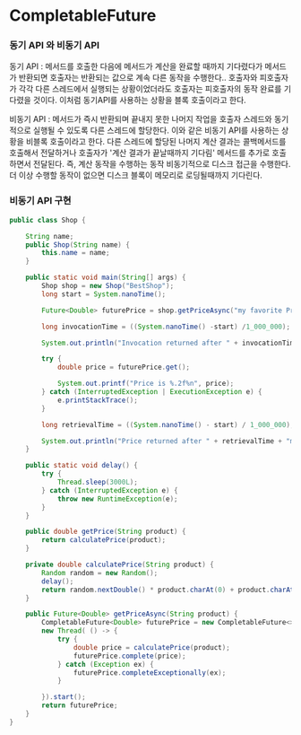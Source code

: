 # CompletableFuture
### 동기 API 와 비동기 API

동기 API : 메서드를 호출한 다음에 메서드가 계산을 완료할 때까지 기다렸다가 메서드가 반환되면 호출자는 반환되는 값으로 계속 다른 동작을 수행한다..
호출자와 피호출자가 각각 다른 스레드에서 실행되는 상황이었더라도 호출자는 피호출자의 동작 완료를 기다렸을 것이다. 이처럼 동기API를 사용하는
상황을 블록 호출이라고 한다.

비동기 API : 메서드가 즉시 반환되며 끝내지 못한 나머지 작업을 호출자 스레드와 동기적으로 실행될 수 있도록 다른 스레드에 할당한다. 이와 같은
비동기 API를 사용하는 상황을 비블록 호출이라고 한다. 다른 스레드에 할당된 나머지 계산 결과는 콜백메서드를 호출해서 전달하거나 호출자가 
'계산 결과가 끝날때까지 기다림' 메서드를 추가로 호출하면서 전달된다. 즉, 계산 동작을 수행하는 동작 비동기적으로 디스크 접근을 수행한다.
더 이상 수행할 동작이 없으면 디스크 블록이 메모리로 로딩될때까지 기다린다.


### 비동기 API 구현
```java
public class Shop {

    String name; 
    public Shop(String name) {
        this.name = name;
    }

    public static void main(String[] args) {
        Shop shop = new Shop("BestShop");
        long start = System.nanoTime();

        Future<Double> futurePrice = shop.getPriceAsync("my favorite Produce");

        long invocationTime = ((System.nanoTime() -start) /1_000_000);

        System.out.println("Invocation returned after " + invocationTime);

        try {
            double price = futurePrice.get();

            System.out.printf("Price is %.2f%n", price);
        } catch (InterruptedException | ExecutionException e) {
            e.printStackTrace();
        }

        long retrievalTime = ((System.nanoTime() - start) / 1_000_000);

        System.out.println("Price returned after " + retrievalTime + "msecs");
    }

    public static void delay() {
        try {
            Thread.sleep(3000L);
        } catch (InterruptedException e) {
            throw new RuntimeException(e);
        }
    }

    public double getPrice(String product) {
        return calculatePrice(product);
    }

    private double calculatePrice(String product) {
        Random random = new Random();
        delay();
        return random.nextDouble() * product.charAt(0) + product.charAt(1);
    }

    public Future<Double> getPriceAsync(String product) {
        CompletableFuture<Double> futurePrice = new CompletableFuture<>();
        new Thread( () -> {
            try {
                double price = calculatePrice(product);
                futurePrice.complete(price);
            } catch (Exception ex) {
                futurePrice.completeExceptionally(ex);
            }

        }).start();
        return futurePrice;
    }
}
```
